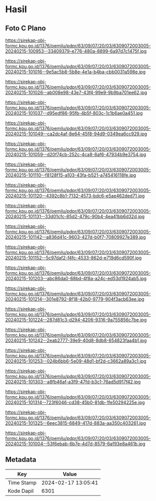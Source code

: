 # Hasil

## Foto C Plano

https://sirekap-obj-formc.kpu.go.id/1376/pemilu/pdpr/63/09/07/20/03/6309072003005-20240215-100953--33409379-e776-480a-8899-6a97d7c1475f.jpg

https://sirekap-obj-formc.kpu.go.id/1376/pemilu/pdpr/63/09/07/20/03/6309072003005-20240215-101016--9e5ac5b8-5b8e-4e1a-b4ba-cbb0031a598e.jpg

https://sirekap-obj-formc.kpu.go.id/1376/pemilu/pdpr/63/09/07/20/03/6309072003005-20240215-101026--ab008e98-43e7-43f4-99e9-9b9ba701ee62.jpg

https://sirekap-obj-formc.kpu.go.id/1376/pemilu/pdpr/63/09/07/20/03/6309072003005-20240215-101037--d95edf86-95fb-4b5f-803c-1c1b6ae0a451.jpg

https://sirekap-obj-formc.kpu.go.id/1376/pemilu/pdpr/63/09/07/20/03/6309072003005-20240215-101049--ca2dc4af-8e64-45f8-94d9-0349ea6cc929.jpg

https://sirekap-obj-formc.kpu.go.id/1376/pemilu/pdpr/63/09/07/20/03/6309072003005-20240215-101059--d20f74cb-252c-4ca8-8af6-47934b9e3754.jpg

https://sirekap-obj-formc.kpu.go.id/1376/pemilu/pdpr/63/09/07/20/03/6309072003005-20240215-101110--f8128f15-a103-43fa-b521-a745416118fe.jpg

https://sirekap-obj-formc.kpu.go.id/1376/pemilu/pdpr/63/09/07/20/03/6309072003005-20240215-101120--4392c8b1-7132-4573-bdc6-e5ae462ded71.jpg

https://sirekap-obj-formc.kpu.go.id/1376/pemilu/pdpr/63/09/07/20/03/6309072003005-20240215-101131--33d01cfc-85d2-479c-90b4-4ea41bb6d32d.jpg

https://sirekap-obj-formc.kpu.go.id/1376/pemilu/pdpr/63/09/07/20/03/6309072003005-20240215-101142--a836d41c-9603-427d-b0f7-70809927e389.jpg

https://sirekap-obj-formc.kpu.go.id/1376/pemilu/pdpr/63/09/07/20/03/6309072003005-20240215-101152--5c97daf2-f4fc-4533-862d-e719d6cd590f.jpg

https://sirekap-obj-formc.kpu.go.id/1376/pemilu/pdpr/63/09/07/20/03/6309072003005-20240215-101203--abc86da0-68bd-4f8a-a24c-ed53d1924ab5.jpg

https://sirekap-obj-formc.kpu.go.id/1376/pemilu/pdpr/63/09/07/20/03/6309072003005-20240215-101214--301e8792-8f18-42b0-9779-904f3acb63ee.jpg

https://sirekap-obj-formc.kpu.go.id/1376/pemilu/pdpr/63/09/07/20/03/6309072003005-20240215-101224--287d81c3-d294-4206-9316-9a755856c7be.jpg

https://sirekap-obj-formc.kpu.go.id/1376/pemilu/pdpr/63/09/07/20/03/6309072003005-20240215-101242--2eab2777-39e9-40d8-8db8-654823faa4b1.jpg

https://sirekap-obj-formc.kpu.go.id/1376/pemilu/pdpr/63/09/07/20/03/6309072003005-20240215-101253--024b6bb6-5e09-48d1-bf2d-c3662a89a3c1.jpg

https://sirekap-obj-formc.kpu.go.id/1376/pemilu/pdpr/63/09/07/20/03/6309072003005-20240215-101303--a8fb46af-a3f9-47fd-b3c1-76ad5d917f42.jpg

https://sirekap-obj-formc.kpu.go.id/1376/pemilu/pdpr/63/09/07/20/03/6309072003005-20240215-101314--723f6046-cd38-45b0-81db-1fe50294225e.jpg

https://sirekap-obj-formc.kpu.go.id/1376/pemilu/pdpr/63/09/07/20/03/6309072003005-20240215-101325--6eec3815-6849-417d-883a-aa350c403261.jpg

https://sirekap-obj-formc.kpu.go.id/1376/pemilu/pdpr/63/09/07/20/03/6309072003005-20240215-101004--53f6ebab-6b7e-4d7d-8579-6af93e8a461b.jpg


## Metadata

| Key        | Value               |
| ---------- | ------------------- |
| Time Stamp | 2024-02-17 13:05:41 |
| Kode Dapil | 6301                |



